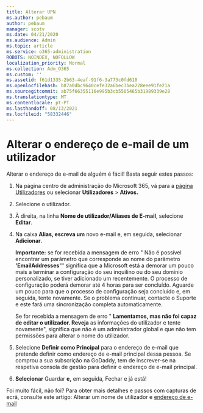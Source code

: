 ```yaml
---
title: Alterar UPN
ms.author: pebaum
author: pebaum
manager: scotv
ms.date: 04/21/2020
ms.audience: Admin
ms.topic: article
ms.service: o365-administration
ROBOTS: NOINDEX, NOFOLLOW
localization_priority: Normal
ms.collection: Adm_O365
ms.custom: ''
ms.assetid: f61d1335-2b63-4eaf-91f6-3a773c0fd610
ms.openlocfilehash: b87a0dbc9640cefe32a6bec3bea228eee91fe21a
ms.sourcegitcommit: ab75f66355116e995b3cb5505465b31989339e28
ms.translationtype: MT
ms.contentlocale: pt-PT
ms.lasthandoff: 08/13/2021
ms.locfileid: "58332446"
---
```

# <a name="change-a-users-email-address"></a>Alterar o endereço de e-mail de um utilizador

Alterar o endereço de e-mail de alguém é fácil! Basta seguir estes passos:
  
1. Na página centro de administração do Microsoft 365, vá para a [página Utilizadores](https://go.microsoft.com/fwlink/p/?linkid=834822) ou selecionar **Utilizadores** \> **Ativos.**
    
2. Selecione o utilizador.
    
3. À direita, na linha **Nome de utilizador/Aliases de E-mail**, selecione **Editar**.
    
4. Na caixa **Alias, escreva um** novo e-mail e, em seguida, selecionar **Adicionar**.
    
    **Importante:** se for recebida a mensagem de erro " Não é possível encontrar um parâmetro que corresponde ao nome do parâmetro **'EmailAddresses'"** significa que a Microsoft está a demorar um pouco mais a terminar a configuração do seu inquilino ou do seu domínio personalizado, se tiver adicionado um recentemente. O processo de configuração poderá demorar até 4 horas para ser concluído. Aguarde um pouco para que o processo de configuração seja concluído e, em seguida, tente novamente. Se o problema continuar, contacte o Suporte e este fará uma sincronização completa automaticamente.
    
    Se for recebida a mensagem de erro " **Lamentamos, mas não foi capaz de editar o utilizador. Reveja** as informações do utilizador e tente novamente", significa que não é um administrador global e que não tem permissões para alterar o nome do utilizador.
    
5. Selecione **Definir como Principal** para o endereço de e-mail que pretende definir como endereço de e-mail principal dessa pessoa. Se comprou a sua subscrição na GoDaddy, tem de inscrever-se na respetiva consola de gestão para definir o endereço de e-mail principal. 
    
6. **Selecionar** Guardar **e,** em seguida, Fechar e já está!
    
Foi muito fácil, não foi? Para obter mais detalhes e passos com capturas de ecrã, consulte este artigo: Alterar um nome de utilizador e [endereço de e-mail](https://docs.microsoft.com/microsoft-365/admin/add-users/change-a-user-name-and-email-address)
  

